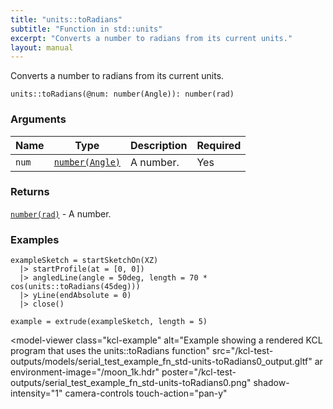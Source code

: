 ```yaml
---
title: "units::toRadians"
subtitle: "Function in std::units"
excerpt: "Converts a number to radians from its current units."
layout: manual
---
```


Converts a number to radians from its current units.

```kcl
units::toRadians(@num: number(Angle)): number(rad)
```



### Arguments

| Name | Type | Description | Required |
|----------|------|-------------|----------|
| `num` | [`number(Angle)`](/docs/kcl-std/types/std-types-number) | A number. | Yes |

### Returns

[`number(rad)`](/docs/kcl-std/types/std-types-number) - A number.


### Examples

```kcl
exampleSketch = startSketchOn(XZ)
  |> startProfile(at = [0, 0])
  |> angledLine(angle = 50deg, length = 70 * cos(units::toRadians(45deg)))
  |> yLine(endAbsolute = 0)
  |> close()

example = extrude(exampleSketch, length = 5)

```


<model-viewer
  class="kcl-example"
  alt="Example showing a rendered KCL program that uses the units::toRadians function"
  src="/kcl-test-outputs/models/serial_test_example_fn_std-units-toRadians0_output.gltf"
  ar
  environment-image="/moon_1k.hdr"
  poster="/kcl-test-outputs/serial_test_example_fn_std-units-toRadians0.png"
  shadow-intensity="1"
  camera-controls
  touch-action="pan-y"
>
</model-viewer>


